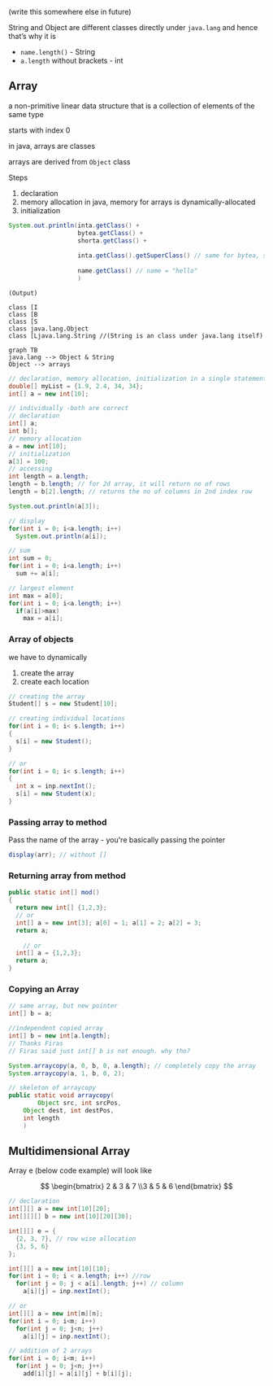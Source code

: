 (write this somewhere else in future)

String and Object are different classes directly under `java.lang` and hence that’s why it is 

- `name.length()` - String
- `a.length` without brackets - int

## Array

a non-primitive linear data structure that is a collection of elements of the same type

starts with index 0

in java, arrays are classes

arrays are derived from `Object` class

Steps

1. declaration
2. memory allocation
   in java, memory for arrays is dynamically-allocated
3. initialization

``` java
System.out.println(inta.getClass() +
                   bytea.getClass() +
                   shorta.getClass() + 
                   
                   inta.getClass().getSuperClass() // same for bytea, shorta
                   
                   name.getClass() // name = "hello"
                   )
```

```
(Output)

class [I
class [B
class [S
class java.lang.Object
class [Ljava.lang.String //(String is an class under java.lang itself)
```

``` mermaid
graph TB
java.lang --> Object & String
Object --> arrays
```

``` java
// declaration, memory allocation, initialization in a single statement
double[] myList = {1.9, 2.4, 34, 34};  
int[] a = new int[10];

// individually -both are correct
// declaration
int[] a;
int b[];
// memory allocation
a = new int[10];
// initialization
a[3] = 100;
// accessing
int length = a.length;
length = b.length; // for 2d array, it will return no of rows
length = b[2].length; // returns the no of columns in 2nd index row

System.out.println(a[3]);

// display
for(int i = 0; i<a.length; i++)
  System.out.println(a[i]);

// sum
int sum = 0;
for(int i = 0; i<a.length; i++)
  sum += a[i];

// largest element
int max = a[0];
for(int i = 0; i<a.length; i++)
  if(a[i]>max)
    max = a[i];
```

### Array of objects

we have to dynamically

1. create the array
2. create each location

``` java
// creating the array
Student[] s = new Student[10];

// creating individual locations
for(int i = 0; i< s.length; i++)
{
  s[i] = new Student();
}

// or
for(int i = 0; i< s.length; i++)
{
  int x = inp.nextInt();
  s[i] = new Student(x);
}
```

### Passing array to method

Pass the name of the array - you're basically passing the pointer

``` java
display(arr); // without []
```

### Returning array from method

``` java
public static int[] mod()
{
  return new int[] {1,2,3};
  // or
  int[] a = new int[3]; a[0] = 1; a[1] = 2; a[2] = 3;
  return a;
  
 	// or 
  int[] a = {1,2,3};
  return a;
}
```

### Copying an Array

``` java
// same array, but new pointer
int[] b = a; 

//independent copied array
int[] b = new int[a.length];
// Thanks Firas
// Firas said just int[] b is not enough. why tho?

System.arraycopy(a, 0, b, 0, a.length); // completely copy the array
System.arraycopy(a, 1, b, 0, 2);

// skeleton of arraycopy
public static void arraycopy(
		Object src, int srcPos, 
  	Object dest, int destPos,
  	int length
	)
```

## Multidimensional Array

Array e (below code example) will look like

$$
\begin{bmatrix}
2 & 3 & 7 \\3 & 5 & 6
\end{bmatrix}
$$

``` java
// declaration
int[][] a = new int[10][20];
int[][][] b = new int[10][20][30];

int[][] e = { 
  {2, 3, 7}, // row wise allocation
  {3, 5, 6}
};

int[][] a = new int[10][10];
for(int i = 0; i < a.length; i++) //row
  for(int j = 0; j < a[i].length; j++) // column
    a[i][j] = inp.nextInt();

// or
int[][] a = new int[m][n];
for(int i = 0; i<m; i++)
  for(int j = 0; j<n; j++)
    a[i][j] = inp.nextInt();

// addition of 2 arrays
for(int i = 0; i<m; i++)
  for(int j = 0; j<n; j++)
    add[i][j] = a[i][j] + b[i][j];
```

